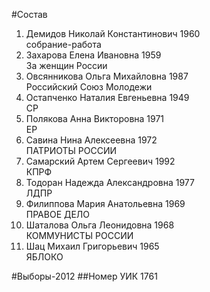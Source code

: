 #Состав
1. Демидов Николай Константинович 1960   
    собрание-работа
2. Захарова Елена Ивановна 1959   
    За женщин России
3. Овсянникова Ольга Михайловна 1987   
    Российский Союз Молодежи
4. Остапченко Наталия Евгеньевна 1949   
    СР
5. Полякова Анна Викторовна 1971   
    ЕР
6. Савина Нина Алексеевна 1972   
    ПАТРИОТЫ РОССИИ
7. Самарский Артем Сергеевич 1992   
    КПРФ
8. Тодоран Надежда Александровна 1977   
    ЛДПР
9. Филиппова Мария Анатольевна 1969   
    ПРАВОЕ ДЕЛО
10. Шаталова Ольга Леонидовна 1968   
    КОММУНИСТЫ РОССИИ
11. Шац Михаил Григорьевич 1965   
    ЯБЛОКО

#Выборы-2012
##Номер УИК
1761
